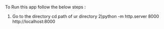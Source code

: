 To Run this app follow the below steps :

1) Go to the directory 
   cd path of ur directory
2)python -m http.server 8000
  http://localhost:8000
